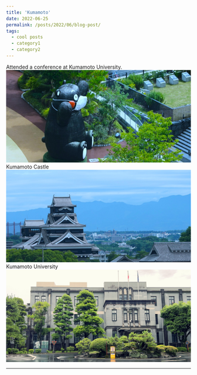 ```yaml
---
title: 'Kumamoto'
date: 2022-06-25
permalink: /posts/2022/06/blog-post/
tags:
  - cool posts
  - category1
  - category2
---
```


Attended a conference at Kumamoto University.<br/><img src='/images/sp005.JPG'>
Kumamoto Castle<br/><img src='/images/sp004.JPG'>
Kumamoto University<br/><img src='/images/sp006.JPG'>

------
